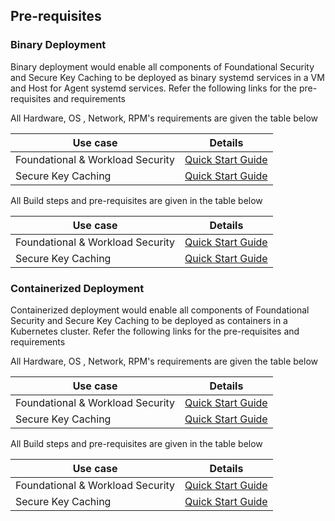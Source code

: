 ## Pre-requisites

### Binary Deployment

Binary deployment would enable all components of Foundational Security and Secure Key Caching to be deployed as binary systemd services in a VM and Host for Agent systemd services. Refer the following links for the pre-requisites and requirements

All Hardware, OS , Network, RPM's requirements are given the table below

| Use case                         | Details                                                      |
| -------------------------------- | ------------------------------------------------------------ |
| Foundational & Workload Security | [Quick Start Guide](https://github.com/intel-secl/docs/blob/v4.0.2/develop/quick-start-guides/Quick%20Start%20Guide%20-%20Intel%C2%AE%20Security%20Libraries%20-%20Foundational%20&%20Workload%20Security%20-%20Containerization.md#hardware--os-requirements) |
| Secure Key Caching               | [Quick Start Guide](https://github.com/intel-secl/docs/blob/v4.0.2/develop/quick-start-guides/Quick%20Start%20Guide%20-%20Intel%C2%AE%20Security%20Libraries%20-%20Secure%20Key%20Caching%20-%20Containerization.md#hardware--os-requirements) |

All Build steps and pre-requisites are given in the table below

| Use case                         | Details                                                      |
| -------------------------------- | ------------------------------------------------------------ |
| Foundational & Workload Security | [Quick Start Guide](https://github.com/intel-secl/docs/blob/v4.0.2/develop/quick-start-guides/Quick%20Start%20Guide%20-%20Intel%C2%AE%20Security%20Libraries%20-%20Foundational%20&%20Workload%20Security%20-%20Containerization.md#hardware--os-requirements) |
| Secure Key Caching               | [Quick Start Guide](https://github.com/intel-secl/docs/blob/v4.0.2/develop/quick-start-guides/Quick%20Start%20Guide%20-%20Intel%C2%AE%20Security%20Libraries%20-%20Secure%20Key%20Caching%20-%20Containerization.md#hardware--os-requirements) |

### Containerized Deployment

Containerized deployment would enable all components of Foundational Security and Secure Key Caching to be deployed as containers in a Kubernetes cluster. Refer the following links for the pre-requisites and requirements

All Hardware, OS , Network, RPM's requirements are given the table below

| Use case                         | Details                                                      |
| -------------------------------- | ------------------------------------------------------------ |
| Foundational & Workload Security | [Quick Start Guide](https://github.com/intel-secl/docs/blob/v4.0.2/develop/quick-start-guides/Quick%20Start%20Guide%20-%20Intel%C2%AE%20Security%20Libraries%20-%20Foundational%20&%20Workload%20Security%20-%20Containerization.md#hardware--os-requirements) |
| Secure Key Caching               | [Quick Start Guide](https://github.com/intel-secl/docs/blob/v4.0.2/develop/quick-start-guides/Quick%20Start%20Guide%20-%20Intel%C2%AE%20Security%20Libraries%20-%20Secure%20Key%20Caching%20-%20Containerization.md#hardware--os-requirements) |

All Build steps and pre-requisites are given in the table below

| Use case                         | Details                                                      |
| -------------------------------- | ------------------------------------------------------------ |
| Foundational & Workload Security | [Quick Start Guide](https://github.com/intel-secl/docs/blob/v4.0.2/develop/quick-start-guides/Quick%20Start%20Guide%20-%20Intel%C2%AE%20Security%20Libraries%20-%20Foundational%20&%20Workload%20Security%20-%20Containerization.md#hardware--os-requirements) |
| Secure Key Caching               | [Quick Start Guide](https://github.com/intel-secl/docs/blob/v4.0.2/develop/quick-start-guides/Quick%20Start%20Guide%20-%20Intel%C2%AE%20Security%20Libraries%20-%20Secure%20Key%20Caching%20-%20Containerization.md#hardware--os-requirements) |
